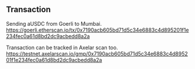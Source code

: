 ## Transaction

Sending aUSDC from Goerli to Mumbai.
https://goerli.etherscan.io/tx/0x7190acb605bd71d5c34e6883c4d895201f1e234fec0a61d8bd2dc9acbedd8a2a

Transaction can be tracked in Axelar scan too.
https://testnet.axelarscan.io/gmp/0x7190acb605bd71d5c34e6883c4d895201f1e234fec0a61d8bd2dc9acbedd8a2a
